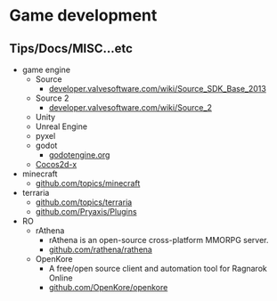 # Game development

## Tips/Docs/MISC...etc

* game engine
    * Source
        * [developer.valvesoftware.com/wiki/Source_SDK_Base_2013](https://developer.valvesoftware.com/wiki/Source_SDK_Base_2013)
    * Source 2
        * [developer.valvesoftware.com/wiki/Source_2](https://developer.valvesoftware.com/wiki/Source_2)
    * Unity
    * Unreal Engine
    * pyxel
    * godot
        * [godotengine.org](https://godotengine.org/)
    * [Cocos2d-x](https://github.com/cocos2d/cocos2d-x)
* minecraft
    * [github.com/topics/minecraft](https://github.com/topics/minecraft)
* terraria
    * [github.com/topics/terraria](https://github.com/topics/terraria)
    * [github.com/Pryaxis/Plugins](https://github.com/Pryaxis/Plugins)
* RO
    * rAthena
        * rAthena is an open-source cross-platform MMORPG server. 
        * [github.com/rathena/rathena](https://github.com/rathena/rathena)
    * OpenKore
        * A free/open source client and automation tool for Ragnarok Online
        * [github.com/OpenKore/openkore](https://github.com/OpenKore/openkore)